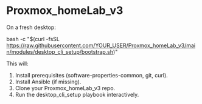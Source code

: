 # Proxmox_homeLab_v3

On a fresh desktop:

bash -c "$(curl -fsSL https://raw.githubusercontent.com/YOUR_USER/Proxmox_homeLab_v3/main/modules/desktop_cli_setup/bootstrap.sh)"


This will:
1. Install prerequisites (software-properties-common, git, curl).
2. Install Ansible (if missing).
3. Clone your Proxmox_homeLab_v3 repo.
4. Run the desktop_cli_setup playbook interactively.
